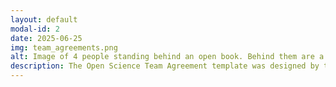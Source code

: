 ```yaml
---
layout: default
modal-id: 2
date: 2025-06-25
img: team_agreements.png
alt: Image of 4 people standing behind an open book. Behind them are a globe and science symbols. Above them it reads "Open Science Team Agreements"
description: The Open Science Team Agreement template was designed by the Bay Area Open Science Group as a resources for teams interested in having conversations about open science and codifying their practices. To use it for your team, download a copy in your file format of choice, learn more about the topics, modify the highlighted sections, and delete the sections that aren’t relevant to your research. <br /> <br /> <a href="https://zenodo.org/records/8357424">Download the Team Agreement on Zenodo.</a>
---
```

